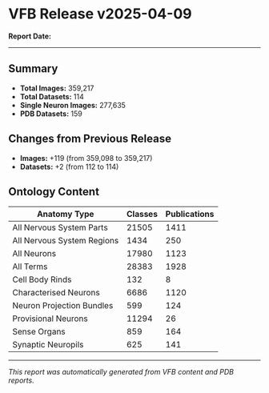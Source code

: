# VFB Release v2025-04-09

**Report Date:**   
  
***

## Summary

- **Total Images:** 359,217
- **Total Datasets:** 114
- **Single Neuron Images:** 277,635
- **PDB Datasets:** 159

## Changes from Previous Release

- **Images:** +119 (from 359,098 to 359,217)
- **Datasets:** +2 (from 112 to 114)

## Ontology Content

| Anatomy Type | Classes | Publications |
|--------------|---------|-------------|
| All Nervous System Parts | 21505 | 1411 |
| All Nervous System Regions | 1434 | 250 |
| All Neurons | 17980 | 1123 |
| All Terms | 28383 | 1928 |
| Cell Body Rinds | 132 | 8 |
| Characterised Neurons | 6686 | 1120 |
| Neuron Projection Bundles | 599 | 124 |
| Provisional Neurons | 11294 | 26 |
| Sense Organs | 859 | 164 |
| Synaptic Neuropils | 625 | 141 |

---

*This report was automatically generated from VFB content and PDB reports.*
